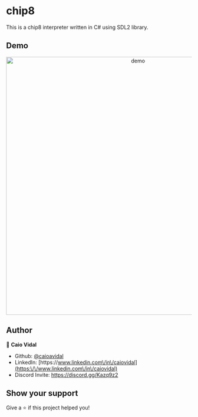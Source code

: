 # chip8
This is a chip8 interpreter written in C# using SDL2 library.

## Demo

<p align="center">
  <img width="700" align="center" src="https://github.com/caioavidal/chip8-interpreter/blob/master/chip8.gif?raw=true" alt="demo"/>
</p>

## Author

👤 **Caio Vidal**

* Github: [@caioavidal](https://github.com/caioavidal)
* LinkedIn: [https:\/\/www.linkedin.com\/in\/caiovidal](https:\/\/www.linkedin.com\/in\/caiovidal)
* Discord Invite: https://discord.gg/Kazq9z2
## Show your support

Give a ⭐️ if this project helped you!
